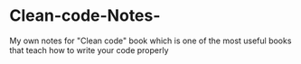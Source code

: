 # Clean-code-Notes-
My own notes for "Clean code" book which is one of the most useful books that teach how to write your code properly  
